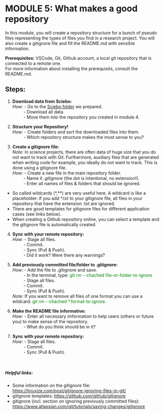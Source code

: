 # **MODULE 5: What makes a good repository** 

In this module, you will create a repository structure for a bunch of pseudo files representing the types of files
you find in a research project. You will also create a gitignore file and fill the README.md with sensible information.
<br />

**Prerequisites:** VSCode, Git, Github account, a local git repository that is connected to a remote one. <br />
For more information about installing the prerequisits, consult the README.md. <br />

## Steps:
1. **Download data from Sciebo:** <br />
*How:* - Go to the [Sciebo folder](https://uni-bonn.sciebo.de/s/qgWbEE7XvLTuPw4) we prepared.<br />
&emsp; &emsp; - Download all data. <br />
&emsp; &emsp; - Move them into the repository you created in module 4. <br />

2. **Structure your Repository!** <br />
*How:* - Create folders and sort the downloaded files into them. <br />
&emsp; &emsp; - Which repository structure makes the most sense to you?  <br />

3. **Create a gitignore file:** <br />
*Note:* In science projects, there are often data of huge size that you do not want to track with Git. Furthermore, auxiliary files that are generated when writing code for example, you ideally do not want to track. This is done using a gitignore file. <br />
*How:* - Create a new file in the main repository folder.  <br />
&emsp; &emsp; - Name it *.gitignore* (the dot is intentional, no extension!). <br />
&emsp; &emsp; - Enter all names of files & folders that should be ignored. <br />
- So called wildcards (*,**) are very useful here. A wildcard is like a placeholder: if you add *.txt to your gitignore file, all files in your repository that have the extension .txt are ignored.<br />
- There are good templates for gitignore files for different application cases (see links below). <br />
- When creating a Github repository online, you can select a template and the gitignore file is automatically created. <br />

4. **Sync with your remote repository:** <br />
*How:* - Stage all files. <br />
&emsp; &emsp; - Commit.<br />
&emsp; &emsp; - Sync (Pull & Push). <br />
&emsp; &emsp; - Did it work? Were there any warnings? <br />

5. **Add previously committed file/folder to .gitignore:** <br />
*How:* - Add the file to .gitignore and save. <br />
&emsp; &emsp; - In the terminal, type: <span style="color:green"> git rm --chached file-or-folder-to-ignore</span> <br />
&emsp; &emsp; - Stage all files. <br />
&emsp; &emsp; - Commit. <br />
&emsp; &emsp; - Sync (Pull & Push). <br />
*Note:* If you want to remove all files of one format you can use a wildcard: <span style="color:green"> git rm --chached *.format-to-ignore</span>. <br />

6. **Make the README file informative:** <br />
*How:* - Enter all necessary imformation to help users (others or future you) to make sense of the repository. <br />
&emsp; &emsp; - What do you think should be in it?<br />

7. **Sync with your remote repository:** <br />
*How:* - Stage all files. <br />
&emsp; &emsp; - Commit.<br />
&emsp; &emsp; - Sync (Pull & Push). <br />
<br />


##### Helpful links:
- Some information on the gitignore file: https://linuxize.com/post/gitignore-ignoring-files-in-git/
- gitignore templates: https://github.com/github/gitignore
- gitignore (incl. section on ignoring previously committed files): https://www.atlassian.com/git/tutorials/saving-changes/gitignore